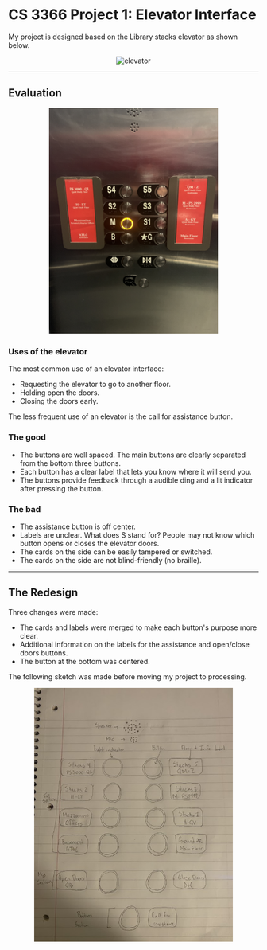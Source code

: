 # CS 3366 Project 1: Elevator Interface

My project is designed based on the Library stacks elevator as shown below.

<div style="text-align:center;">
<img src="docs/elevator.gif" alt="elevator" style="width:200px;"/>
</div>

---

## Evaluation
<div style="text-align:center;">
<img src="docs/elevator.jpg" alt="elevator" style="width:340px;"/>
</div>

### Uses of the elevator

The most common use of an elevator interface:

* Requesting the elevator to go to another floor.
* Holding open the doors.
* Closing the doors early.

The less frequent use of an elevator is the call for assistance button.


### The good

* The buttons are well spaced. The main buttons are clearly separated from the bottom three buttons.
* Each button has a clear label that lets you know where it will send you.
* The buttons provide feedback through a audible ding and a lit indicator after pressing the button.

### The bad

* The assistance button is off center.
* Labels are unclear. What does S stand for? People may not know which button opens or closes the elevator doors.
* The cards on the side can be easily tampered or switched.
* The cards on the side are not blind-friendly (no braille).

---

## The Redesign

Three changes were made:

* The cards and labels were merged to make each button's purpose more clear.
* Additional information on the labels for the assistance and open/close doors buttons.
* The button at the bottom was centered.

The following sketch was made before moving my project to processing.

<div style="text-align:center;">
<img src="docs/sketch.JPG" alt="sketch" style="width:400px;" class="center"/>
</div>
